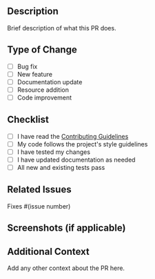 ## Description
Brief description of what this PR does.

## Type of Change
- [ ] Bug fix
- [ ] New feature
- [ ] Documentation update
- [ ] Resource addition
- [ ] Code improvement

## Checklist
- [ ] I have read the [Contributing Guidelines](../CONTRIBUTING.md)
- [ ] My code follows the project's style guidelines
- [ ] I have tested my changes
- [ ] I have updated documentation as needed
- [ ] All new and existing tests pass

## Related Issues
Fixes #(issue number)

## Screenshots (if applicable)

## Additional Context
Add any other context about the PR here.
